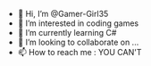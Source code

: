 - 👋 Hi, I’m @Gamer-Girl35
- 👀 I’m interested in coding games 
- 🌱 I’m currently learning C#
- 💞️ I’m looking to collaborate on ...
- 📫 How to reach me : YOU CAN'T

<!---
Gamer-Girl35/Gamer-Girl35 is a ✨ special ✨ repository because its `README.md` (this file) appears on your GitHub profile.
You can click the Preview link to take a look at your changes.
--->
